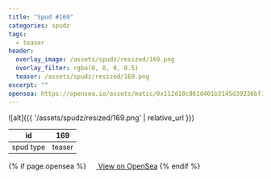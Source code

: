 ```yaml
---
title: "Spud #169"
categories: spudz
tags:
  - teaser
header:
  overlay_image: /assets/spudz/resized/169.png
  overlay_filter: rgba(0, 0, 0, 0.5)
  teaser: /assets/spudz/resized/169.png
excerpt: ""
opensea: https://opensea.io/assets/matic/0x112d18c861d401b3145d39236bf149f01e18beed/169
---
```

![alt]({{ '/assets/spudz/resized/169.png' | relative_url }})

| id | 169 |
|-|-|
| spud type | teaser |

{% if page.opensea %}
<a href="{{page.opensea}}" class="btn btn--info" onclick="window.open(this.href, '_blank'); return false;"><img src="/assets/images/opensea.svg" width="16px"><span>  View on OpenSea</span></a>
{% endif %}
